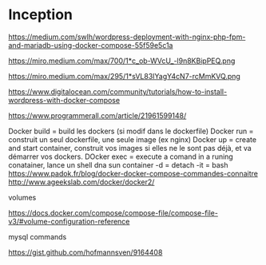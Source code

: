 # Inception

https://medium.com/swlh/wordpress-deployment-with-nginx-php-fpm-and-mariadb-using-docker-compose-55f59e5c1a

https://miro.medium.com/max/700/1*c_ob-WVcU_-l9n8KBipPEQ.png

https://miro.medium.com/max/295/1*sVL83IYagY4cN7-rcMmKVQ.png

https://www.digitalocean.com/community/tutorials/how-to-install-wordpress-with-docker-compose

https://www.programmerall.com/article/21961599148/

Docker build = build les dockers (si modif dans le dockerfile)
Docker run = construit un seul dockerfile, une seule image (ex nginx)
Docker up = create and start container, construit vos images si elles ne le sont pas déjà, et va démarrer vos dockers.
DOcker exec = execute a comand in a runing conatainer, lance un shell dna sun container
-d = detach
-it = bash 
https://www.padok.fr/blog/docker-docker-compose-commandes-connaitre
http://www.ageekslab.com/docker/docker2/

volumes

https://docs.docker.com/compose/compose-file/compose-file-v3/#volume-configuration-reference

mysql commands 

https://gist.github.com/hofmannsven/9164408 
